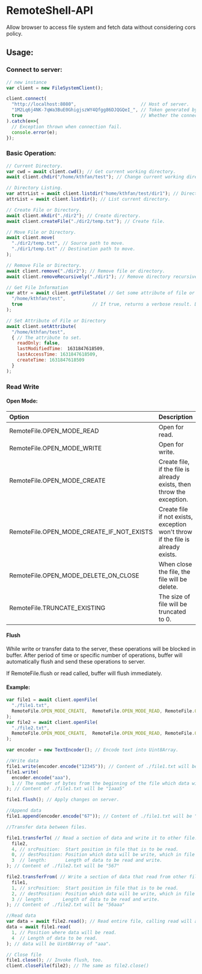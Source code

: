 # RemoteShell-API
Allow browser to access file system and fetch data without considering cors policy. 
## Usage:
### Connect to server:
```javascript
// new instance
var client = new FileSystemClient();

client.connect(
  "http://localhost:8080",                        // Host of server.
  "1M2Lq6j4NK-7qWa3BuE0GhigjszWY4Qfgg86DJQGQeI_", // Token generated by server.
  true                                            // Whether the connect will be encrypt, default is true.
).catch(e=>{
  // Exception thrown when connection fail.
  console.error(e);
});
```

### Basic Operation:
```javascript
// Current Directory.
var cwd = await client.cwd(); // Get current working directory.
await client.chdir("/home/kthfan/test"); // Change current working directory.

// Directory Listing.
var attrList = await client.listdir("home/kthfan/test/dir1"); // Directory listing.
attrList = await client.listdir(); // List current directory.

// Create File or Directory.
await client.mkdir("./dir2"); // Create directory.
await client.createFile("./dir2/temp.txt"); // Create file.

// Move File or Directory.
await client.move(
  "./dir2/temp.txt", // Source path to move.
  "./dir1/temp.txt" // Destination path to move.
);

// Remove File or Directory.
await client.remove("./dir2"); // Remove file or directory.
await client.removeRecursively("./dir1"); // Remove directory recursively.

// Get File Information
var attr = await client.getFileState( // Get some attribute of file or directory, for example, is exists, is readable, etc.
  "/home/kthfan/test",
  true                          // If true, returns a verbose result. Default value is false.
);

// Set Attribute of File or Directory
await client.setAttribute(
  "/home/kthfan/test",
  { // The attribute to set.
    readOnly: false,
    lastModifiedTime:　1631847618509,
    lastAccessTime: 1631847618509,
    createTime: 1631847618509
  }
);
```
### Read Write
#### Open Mode:
| Option | Description |
| :--- | :--- |
| RemoteFile.OPEN_MODE_READ | Open for read. |
| RemoteFile.OPEN_MODE_WRITE | Open for write. |
| RemoteFile.OPEN_MODE_CREATE | Create file, if the file is already exists, then throw the exception. |
| RemoteFile.OPEN_MODE_CREATE_IF_NOT_EXISTS | Create file if not exists, exception won't throw if the file is already exists. |
| RemoteFile.OPEN_MODE_DELETE_ON_CLOSE | When close the file, the file will be delete. |
| RemoteFile.TRUNCATE_EXISTING | The size of file will be truncated to 0. |
#### Flush
While write or transfer data to the server, these operations will be blocked in
buffer. After period of time or specific number of operations, buffer will 
automatically flush and send these operations to server.

If RemoteFile.flush or read called, buffer will flush immediately.
#### Example:
```javascript
var file1 = await client.openFile(
  "./file1.txt",
  RemoteFile.OPEN_MODE_CREATE,  RemoteFile.OPEN_MODE_READ, RemoteFile.OPEN_MODE_WRITE // Open Options
);
var file2 = await client.openFile(
  "./file2.txt",
  RemoteFile.OPEN_MODE_CREATE,  RemoteFile.OPEN_MODE_READ, RemoteFile.OPEN_MODE_WRITE // Open Options
);

var encoder = new TextEncoder(); // Encode text into Uint8Array.

//Write data
file1.write(encoder.encode("12345")); // Content of ./file1.txt will be "12345"
file1.write(
  encoder.encode("aaa"),
  1 // The number of bytes from the beginning of the file which data will be write. If not specified, then position will be zero.
); // Content of ./file1.txt will be "1aaa5"

file1.flush(); // Apply changes on server.

//Append data
file1.append(encoder.encode("67")); // Content of ./file1.txt will be "1aaa567"

//Transfer data between files.

file1.transferTo( // Read a section of data and write it to other file.
  file2,
  4, // srcPosition:  Start position in file that is to be read.
  0, // destPosition: Position which data will be write, which in file that is to be write.
  3  // length:       Length of data to be read and write.
); // Content of ./file2.txt will be "567"

file2.transferFrom( // Write a section of data that read from other file.
  file1,
  1, // srcPosition:  Start position in file that is to be read.
  2, // destPosition: Position which data will be write, which in file that is to be write.
  3 // length:       Length of data to be read and write.
); // Content of ./file2.txt will be "56aaa"

//Read data
var data = await file2.read(); // Read entire file, calling read will also invoke flush.
data = await file1.read(
  1, // Position where data will be read.
  4  // Length of data to be read.
); // data will be Uint8Array of "aaa".

// Close file
file1.close(); // Invoke flush, too.
client.closeFile(file2); // The same as file2.close()
```




